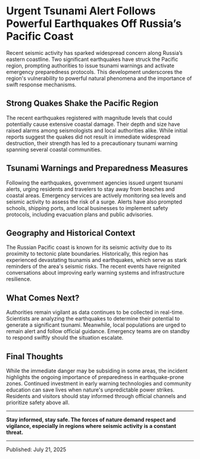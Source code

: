 # Urgent Tsunami Alert Follows Powerful Earthquakes Off Russia’s Pacific Coast

Recent seismic activity has sparked widespread concern along Russia’s eastern coastline. Two significant earthquakes have struck the Pacific region, prompting authorities to issue tsunami warnings and activate emergency preparedness protocols. This development underscores the region's vulnerability to powerful natural phenomena and the importance of swift response mechanisms.

## Strong Quakes Shake the Pacific Region

The recent earthquakes registered with magnitude levels that could potentially cause extensive coastal damage. Their depth and size have raised alarms among seismologists and local authorities alike. While initial reports suggest the quakes did not result in immediate widespread destruction, their strength has led to a precautionary tsunami warning spanning several coastal communities.

## Tsunami Warnings and Preparedness Measures

Following the earthquakes, government agencies issued urgent tsunami alerts, urging residents and travelers to stay away from beaches and coastal areas. Emergency services are actively monitoring sea levels and seismic activity to assess the risk of a surge. Alerts have also prompted schools, shipping ports, and local businesses to implement safety protocols, including evacuation plans and public advisories.

## Geography and Historical Context

The Russian Pacific coast is known for its seismic activity due to its proximity to tectonic plate boundaries. Historically, this region has experienced devastating tsunamis and earthquakes, which serve as stark reminders of the area's seismic risks. The recent events have reignited conversations about improving early warning systems and infrastructure resilience.

## What Comes Next?

Authorities remain vigilant as data continues to be collected in real-time. Scientists are analyzing the earthquakes to determine their potential to generate a significant tsunami. Meanwhile, local populations are urged to remain alert and follow official guidance. Emergency teams are on standby to respond swiftly should the situation escalate.

## Final Thoughts

While the immediate danger may be subsiding in some areas, the incident highlights the ongoing importance of preparedness in earthquake-prone zones. Continued investment in early warning technologies and community education can save lives when nature's unpredictable power strikes. Residents and visitors should stay informed through official channels and prioritize safety above all.

---

**Stay informed, stay safe. The forces of nature demand respect and vigilance, especially in regions where seismic activity is a constant threat.**

---

Published: July 21, 2025
